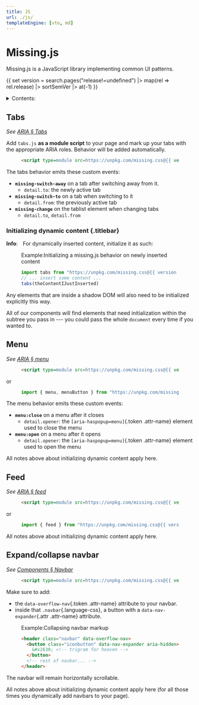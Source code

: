 ```yaml
---
title: JS
url: ./js/
templateEngine: [vto, md]
---
```


# Missing.js

Missing.js is a JavaScript library implementing common UI patterns.

{{ set version = search.pages("release!=undefined") |>
    map(rel => rel.release) |> sortSemVer |> at(-1) }}

<details>
  <summary>Contents:</summary>

  [[toc]]

</details>


## Tabs

_See [ARIA &sect; Tabs](/docs/aria/#tabs)_

Add `tabs.js` **as a module script** to your page and mark up your tabs with the appropriate ARIA roles.
Behavior will be added automatically.

<figure>

  ~~~ html
  <script type=module src=https://unpkg.com/missing.css@{{ version }}/dist/js/tabs.js></script>
  ~~~

</figure>

The tabs behavior emits these custom events:

- **`missing-switch-away`** on a tab after switching away from it.
  - `detail.to`: the newly active tab
- **`missing-switch-to`** on a tab when switching to it
  - `detail.from`: the previously active tab
- **`missing-change`** on the tablist element when changing tabs
  - `detail.to`, `detail.from`

<div class="info box">

### Initializing dynamic content {.titlebar}

**Info**:&emsp;For dynamically inserted content, initialize it as such:

<figure class="plain">

  <figcaption><sub-title class="allcaps">Example<v-h>:</v-h></sub-title>Initializing a missing.js behavior on newly inserted content</figcaption>

  ~~~ js
  import tabs from "https://unpkg.com/missing.css@{{ version }}/dist/js/tabs.js";
  // ... insert some content ...
  tabs(theContentIJustInserted)
  ~~~


</figure>

Any elements that are inside a shadow DOM will also need to be initialized explicitly this way.

All of our components will find elements that need initialization within the subtree you pass in ---
you could pass the whole `document` every time if you wanted to.

</div>


## Menu

_See [ARIA &sect; menu](/docs/aria/#menu)_

<figure>

  ~~~ html
  <script type=module src=https://unpkg.com/missing.css@{{ version }}/dist/js/menu.js>
  ~~~

</figure>

or

<figure>

  ~~~js
  import { menu, menuButton } from "https://unpkg.com/missing.css@{{ version }}/dist/js/menu.js";
  ~~~

</figure>

The menu behavior emits these custom events:

- **`menu:close`** on a menu after it closes
  - `detail.opener`: the `[aria-haspopup=menu]`{.token .attr-name} element used to close the menu
- **`menu:open`** on a menu after it opens
  - `detail.opener`: the `[aria-haspopup=menu]`{.token .attr-name} element used to open the menu

All notes above about initializing dynamic content apply here.


## Feed

_See [ARIA &sect; feed](/docs/aria/#feed)_

<figure>

  ~~~ html
  <script type=module src=https://unpkg.com/missing.css@{{ version }}/dist/js/feed.js>
  ~~~

</figure>

or

<figure>

  ~~~js
  import { feed } from "https://unpkg.com/missing.css@{{ version }}/dist/js/feed.js";
  ~~~

</figure>

All notes above about initializing dynamic content apply here.


## Expand/collapse navbar

_See [Components &sect; Navbar](/docs/components/#navbar)_

<figure>

  ~~~ html
  <script type=module src=https://unpkg.com/missing.css@{{ version }}/dist/js/overflow-nav.js>
  ~~~

</figure>

Make sure to add:

 - the `data-overflow-nav`{.token .attr-name} attribute to your navbar.
 - inside that `.navbar`{.language-css}, a button with a `data-nav-expander`{.attr .attr-name} attribute.

<figure>
<figcaption><sub-title class="allcaps">Example<v-h>:</v-h></sub-title>Collapsing navbar markup</figcaption>

  ~~~ html
  <header class="navbar" data-overflow-nav>
    <button class="iconbutton" data-nav-expander aria-hidden>
      &#x2630; <!-- trigram for heaven -->
    </button>
    <!-- rest of navbar... -->
  </header>
  ~~~

</figure>

The navbar will remain horizontally scrollable.

All notes above about initializing dynamic content apply here (for all those times you dynamically add navbars to your page).
